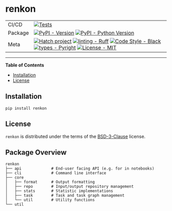 # renkon

|         |                                                                                                                                                                                                                                                                                                                                                                                                                                                                                                                                                                                                                           |
|---------|---------------------------------------------------------------------------------------------------------------------------------------------------------------------------------------------------------------------------------------------------------------------------------------------------------------------------------------------------------------------------------------------------------------------------------------------------------------------------------------------------------------------------------------------------------------------------------------------------------------------------|
| CI/CD   | [![Tests](https://github.com/DylanLukes/renkon/actions/workflows/test.yml/badge.svg?branch=main)](https://github.com/DylanLukes/renkon/actions/workflows/test.yml)                                                                                                                                                                                                                                                                                                                                                                                                                                                        |
| Package | [![PyPI - Version](https://img.shields.io/pypi/v/renkon.svg)](https://pypi.org/project/renkon) [![PyPI - Python Version](https://img.shields.io/pypi/pyversions/renkon.svg)](https://pypi.org/project/renkon)                                                                                                                                                                                                                                                                                                                                                                                                             |
| Meta    | [![Hatch project](https://img.shields.io/badge/%F0%9F%A5%9A-Hatch-4051b5.svg)](https://github.com/pypa/hatch) [![linting - Ruff](https://img.shields.io/endpoint?url=https://raw.githubusercontent.com/charliermarsh/ruff/main/assets/badge/v0.json)](https://github.com/charliermarsh/ruff) [![Code Style - Black](https://img.shields.io/badge/code%20style-Black-333.svg)](https://github.com/psf/black) [![types - Pyright](https://img.shields.io/badge/types-Pyright-C3C38E.svg)](https://github.com/python/mypy) [![License - MIT](https://img.shields.io/badge/license-BSD-default.svg)](https://spdx.org/licenses/) |

-----

**Table of Contents**

- [Installation](#installation)
- [License](#license)

## Installation

```console
pip install renkon
```

## License

`renkon` is distributed under the terms of the [BSD-3-Clause](https://spdx.org/licenses/BSD-3-Clause.html) license.

## Package Overview

```
renkon
├── api             # End-user facing API (e.g. for in notebooks)
├── cli             # Command line interface
├── core            
│   ├── format      # Output formatting
│   ├── repo        # Input/output repository management
│   ├── stats       # Statistic implementations
│   ├── task        # Task and task graph management
│   └── util        # Utility functions
└── util